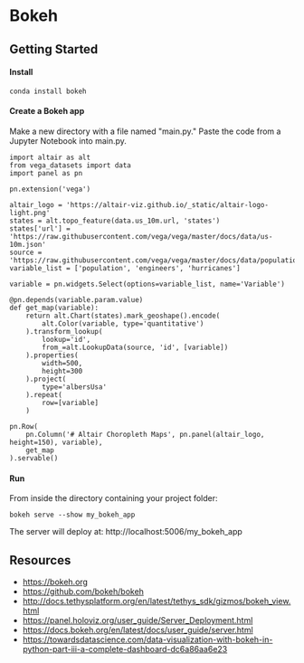 # Bokeh


## Getting Started

#### Install
```
conda install bokeh
```

#### Create a Bokeh app
Make a new directory with a file named "main.py."
Paste the code from a Jupyter Notebook into main.py.
```
import altair as alt
from vega_datasets import data
import panel as pn

pn.extension('vega')

altair_logo = 'https://altair-viz.github.io/_static/altair-logo-light.png'
states = alt.topo_feature(data.us_10m.url, 'states')
states['url'] = 'https://raw.githubusercontent.com/vega/vega/master/docs/data/us-10m.json'
source = 'https://raw.githubusercontent.com/vega/vega/master/docs/data/population_engineers_hurricanes.csv'
variable_list = ['population', 'engineers', 'hurricanes']

variable = pn.widgets.Select(options=variable_list, name='Variable')

@pn.depends(variable.param.value)
def get_map(variable):
    return alt.Chart(states).mark_geoshape().encode(
        alt.Color(variable, type='quantitative')
    ).transform_lookup(
        lookup='id',
        from_=alt.LookupData(source, 'id', [variable])
    ).properties(
        width=500,
        height=300
    ).project(
        type='albersUsa'
    ).repeat(
        row=[variable]
    )

pn.Row(
    pn.Column('# Altair Choropleth Maps', pn.panel(altair_logo, height=150), variable),
    get_map
).servable()
```

#### Run
From inside the directory containing your project folder:
```
bokeh serve --show my_bokeh_app
```
The server will deploy at: http://localhost:5006/my_bokeh_app

## Resources
- https://bokeh.org
- https://github.com/bokeh/bokeh
- http://docs.tethysplatform.org/en/latest/tethys_sdk/gizmos/bokeh_view.html
- https://panel.holoviz.org/user_guide/Server_Deployment.html
- https://docs.bokeh.org/en/latest/docs/user_guide/server.html
- https://towardsdatascience.com/data-visualization-with-bokeh-in-python-part-iii-a-complete-dashboard-dc6a86aa6e23
